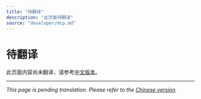 ```yaml
---
title: "待翻译"
description: "此页面待翻译"
source: "developer/mcp.md"
---
```


# 待翻译

此页面内容尚未翻译，请参考[中文版本](../../zh/developer/mcp.md)。

---

*This page is pending translation. Please refer to the [Chinese version](../../zh/developer/mcp.md).*
